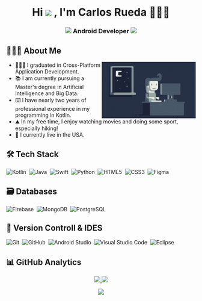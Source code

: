 <!-- TITLE -->
<h1 align="center">
  <b>Hi</b> 
  <img src="https://media.giphy.com/media/hvRJCLFzcasrR4ia7z/giphy.gif" width="35">
  <b>, I'm Carlos Rueda 🧔🏻‍♂️</b>
</h1>

<!-- PROFFESION -->
<h3 align="center">
  <img src="https://upload.wikimedia.org/wikipedia/commons/7/74/Kotlin_Icon.png" width="15">
    <b> Android Developer </b>
  <img src="https://upload.wikimedia.org/wikipedia/commons/7/74/Kotlin_Icon.png" width="15">
</h3>

<!-- ABOUT ME -->

<h2>👨🏻‍💻 About Me</h2>

<img alt="Night Coding" src="https://raw.githubusercontent.com/AVS1508/AVS1508/master/assets/Night-Coding.gif" width="250" height="150" align="right"/>

<ul>
  <li>👨🏻‍🎓 I graduated in Cross-Platform Application Development.</li>
  <li>📚 I am currently pursuing a Master's degree in Artificial Intelligence and Big Data.</li>
  <li>⌨️ I have nearly two years of professional experience in my programming in Kotlin.</li>
  <li>⛰ In my free time, I enjoy watching movies and doing some sport, especially hiking!</li>
  <li>📍 I currently live in the USA.</li>
</ul>

<!-- TECH STACK -->
<h2>🛠 Tech Stack</h2>

![Kotlin](https://img.shields.io/badge/kotlin-%238A2BE2?style=for-the-badge&logo=kotlin&logoColor=white)&nbsp;
![Java](https://img.shields.io/badge/java-%23ED8B00.svg?style=for-the-badge&logo=java&logoColor=white)&nbsp;
![Swift](https://img.shields.io/badge/swift-%23F4511E?style=for-the-badge&logo=swift&logoColor=white)&nbsp;
![Python](https://img.shields.io/badge/python-3670A0?style=for-the-badge&logo=python&logoColor=ffdd54)&nbsp;
![HTML5](https://img.shields.io/badge/html5-%23E34F26.svg?style=for-the-badge&logo=html5&logoColor=white)&nbsp;
![CSS3](https://img.shields.io/badge/css3-%231572B6.svg?style=for-the-badge&logo=css3&logoColor=white)&nbsp;
![Figma](https://img.shields.io/badge/figma-%23F24E1E.svg?style=for-the-badge&logo=figma&logoColor=white)&nbsp;

<!-- DATABASES  -->
<h2>🗃 Databases</h2>

![Firebase](https://img.shields.io/badge/firebase-orange.svg?style=for-the-badge&logo=firebase&logoColor=white)&nbsp;
![MongoDB](https://img.shields.io/badge/MongoDB-%234ea94b.svg?style=for-the-badge&logo=mongodb&logoColor=white)&nbsp;
![PostgreSQL](https://img.shields.io/badge/postgres-%23316192.svg?style=for-the-badge&logo=postgresql&logoColor=white)&nbsp;

<!-- Version Controll & IDES  -->
<h2>🧰 Version Controll & IDES</h2>

![Git](https://img.shields.io/badge/git-%23F05033.svg?style=for-the-badge&logo=git&logoColor=white)&nbsp;
![GitHub](https://img.shields.io/badge/github-%23121011.svg?style=for-the-badge&logo=github&logoColor=white)&nbsp;
![Android Studio](https://img.shields.io/badge/Android%20Studio-white.svg?style=for-the-badge&logo=AndroidStudio&logoColor=blue)&nbsp;
![Visual Studio Code](https://img.shields.io/badge/Visual%20Studio%20Code-0078d7.svg?style=for-the-badge&logo=vsc&logoColor=white)&nbsp;
![Eclipse](https://img.shields.io/badge/Eclipse-purple.svg?style=for-the-badge&logo=Eclipse&logoColor=yellow)&nbsp;

<h2>📊 GitHub Analytics</h2>

<p align="center">
  <a href="https://github.com/cRuedaDam">
    <img height="180em" src="https://github-readme-stats-eight-theta.vercel.app/api?username=cRuedaDam&show_icons=true&theme=algolia&include_all_commits=true&count_private=true"/>
  </a>
  <a href="https://github.com/cRuedaDam">
    <img height="180em" src="https://github-readme-stats-eight-theta.vercel.app/api/top-langs/?username=cRuedaDam&layout=compact&langs_count=8&theme=algolia"/>
  </a>
</p>

<p align="center">
  <img height="180em" src="https://github-readme-streak-stats.herokuapp.com/?user=cRuedaDam&theme=dark&hide_border=true"/>
</p>
